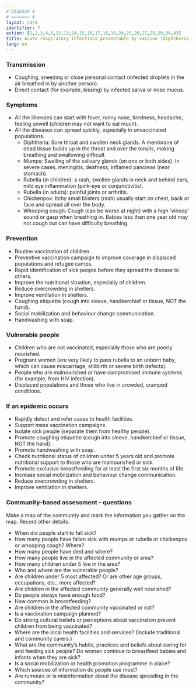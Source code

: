 ```yaml
---
# DISEASE #
# ======= #
layout: card
identifier: 7
action: [1,2,3,4,5,12,13,14,15,16,17,18,19,24,25,26,27,28,29,34,43]
title: Acute respiratory infections preventable by vaccine (Diphtheria, Mumps, Rubella, Chickenpox, Whooping cough)
lang: en
---
```


### Transmission

- Coughing, sneezing or close personal contact (infected droplets in the air breathed in by another person). 
- Direct contact (for example, kissing) by infected saliva or nose mucus. 

### Symptoms

- All the illnesses can start with fever, runny nose, tiredness, headache, feeling unwell (children may not want to eat much). 
- All the diseases can spread quickly, especially in unvaccinated populations.
    - Diphtheria: Sore throat and swollen neck glands. A membrane of dead tissue builds up in the throat and over the tonsils, making breathing and swallowing difficult
    - Mumps: Swelling of the salivary glands (on one or both sides). In severe cases, meningitis, deafness, inflamed pancreas (near stomach).
    - Rubella (in children): a rash, swollen glands in neck and behind ears, mild eye inflammation (pink-eye or conjunctivitis). 
    - Rubella (in adults): painful joints or arthritis.
    - Chickenpox: Itchy small blisters (rash) usually start on chest, back or face and spread all over the body.
    - Whooping cough: Cough (can be worse at night) with a high ‘whoop’ sound or gasp when breathing in. Babies less than one year old may not cough but can have difficulty breathing.

### Prevention

- Routine vaccination of children. 
- Preventive vaccination campaign to improve coverage in displaced populations and refugee camps. 
- Rapid identification of sick people before they spread the disease to others.
- Improve the nutritional situation, especially of children.
- Reduce overcrowding in shelters. 
- Improve ventilation in shelters. 
- Coughing etiquette (cough into sleeve, handkerchief or tissue, NOT the hand). 
- Social mobilization and behaviour change communication. 
- Handwashing with soap. 

### Vulnerable people

- Children who are not vaccinated, especially those who are poorly nourished. 
- Pregnant women (are very likely to pass rubella to an unborn baby, which can cause miscarriage, stillbirth or severe birth defects). 
- People who are malnourished or have compromised immune systems (for example, from HIV infection). 
- Displaced populations and those who live in crowded, cramped conditions. 

### If an epidemic occurs

- Rapidly detect and refer cases to health facilities. 
- Support mass vaccination campaigns. 
- Isolate sick people (separate them from healthy people).
- Promote coughing etiquette (cough into sleeve, handkerchief or tissue, NOT the hand). 
- Promote handwashing with soap. 
- Check nutritional status of children under 5 years old and promote  nutritional support to those who are malnourished or sick. 
- Promote exclusive breastfeeding for at least the first six months of life.
- Increase social mobilization and behaviour change communication. 
- Reduce overcrowding in shelters. 
- Improve ventilation in shelters. 

### Community-based assessment - questions

Make a map of the community and mark the information you gather on the map. Record other details.
- When did people start to fall sick? 
- How many people have fallen sick with mumps or rubella or chickenpox or whooping cough? Where? 
- How many people have died and where? 
- How many people live in the affected community or area?
-	How many children under 5 live in the area? 
- Who and where are the vulnerable people? 
- Are children under 5 most affected? Or are other age groups, occupations, etc., more affected? 
- Are children in the affected community generally well nourished? 
-	Do people always have enough food? 
- How common is breastfeeding? 
- Are children in the affected community vaccinated or not? 
- Is a vaccination campaign planned?
- Do strong cultural beliefs or perceptions about vaccination prevent children from being vaccinated? 
- Where are the local health facilities and services? (Include traditional and community carers.) 
- What are the community’s habits, practices and beliefs about caring for and feeding sick people? Do women continue to breastfeed babies and infants when they are sick?
- Is a social mobilization or health promotion programme in place? 
- Which sources of information do people use most? 
- Are rumours or is misinformation about the disease spreading in the community? 
